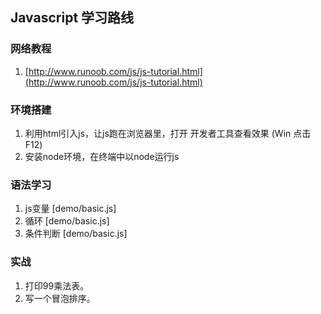 ## Javascript 学习路线 
### 网络教程
1. [http://www.runoob.com/js/js-tutorial.html](http://www.runoob.com/js/js-tutorial.html)

### 环境搭建
1. 利用html引入js，让js跑在浏览器里，打开 开发者工具查看效果 (Win 点击F12)
2. 安装node环境，在终端中以node运行js

### 语法学习
1. js变量 [demo/basic.js]
2. 循环 [demo/basic.js]
3. 条件判断 [demo/basic.js]

### 实战
1. 打印99乘法表。
2. 写一个冒泡排序。